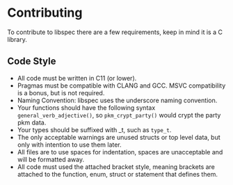 Contributing
============

To contribute to libspec there are a few requirements, keep in mind it is a C library.

Code Style
----------

* All code must be written in C11 (or lower).
* Pragmas must be compatible with CLANG and GCC. MSVC compatibility is a bonus, but is not required.
* Naming Convention: libspec uses the underscore naming convention.
 * Your functions should have the following syntax `general_verb_adjective()`, so `pkm_crypt_party()` would crypt the party pkm data.
 * Your types should be suffixed with _t, such as `type_t`.
* The only acceptable warnings are unused structs or top level data, but only with intention to use them later.
* All files are to use spaces for indentation, spaces are unacceptable and will be formatted away.
* All code must used the attached bracket style, meaning brackets are attached to the function, enum, struct or statement that defines them.